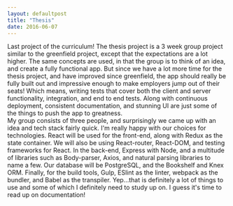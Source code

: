 ```yaml
---
layout: defaultpost
title: "Thesis"
date: 2016-06-07
---
```


Last project of the curriculum! The thesis project is a 3 week group project similar to the greenfield project, except that the expectations are a lot higher. The same concepts are used, in that the group is to think of an idea, and create a fully functional app. But since we have a lot more time for the thesis project, and have improved since greenfield, the app should really be fully built out and impressive enough to make employers jump out of their seats! Which means, writing tests that cover both the client and server functionality, integration, and end to end tests. Along with continuous deployment, consistent documentation, and stunning UI are just some of the things to push the app to greatness.<br />
My group consists of three people, and surprisingly we came up with an idea and tech stack fairly quick. I'm really happy with our choices for technologies. React will be used for the front-end, along with Redux as the state container. We will also be using React-router, React-DOM, and testing frameworks for React. In the back-end, Express with Node, and a multitude of libraries such as Body-parser, Axios, and natural parsing libraries to name a few. Our database will be PostgreSQL, and the Bookshelf and Knex ORM. Finally, for the build tools, Gulp, ESlint as the linter, webpack as the bundler, and Babel as the transpiler. Yep...that is definitely a lot of things to use and some of which I definitely need to study up on. I guess it's time to read up on documentation!